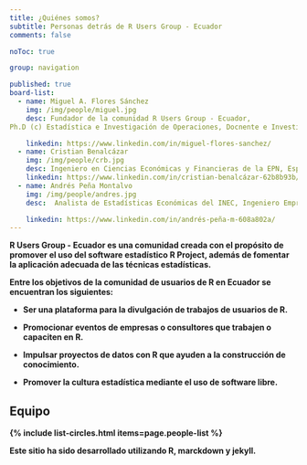 ```yaml
---
title: ¿Quiénes somos?
subtitle: Personas detrás de R Users Group - Ecuador
comments: false

noToc: true

group: navigation

published: true
board-list:
  - name: Miguel A. Flores Sánchez
    img: /img/people/miguel.jpg
    desc: Fundador de la comunidad R Users Group - Ecuador, 
Ph.D (c) Estadística e Investigación de Operaciones, Docnente e Investigador en el Centro de Modelamiento Matemático de la EPN, Capacitador de la Sociedad Ecuatoriana de Estadística en R.

    linkedin: https://www.linkedin.com/in/miguel-flores-sanchez/
  - name: Cristian Benalcázar
    img: /img/people/crb.jpg
    desc: Ingeniero en Ciencias Económicas y Financieras de la EPN, Especialista en Ciencia de datos de la Universidad Johns Hopkins, Experto en automatización de modelos estadísticos y econométricos, Experto en el desarrollo de aplicaciones de consulta, captura, control y visualización utilizando R, Rstudio server, Shiny server.    
    linkedin: https://www.linkedin.com/in/cristian-benalcázar-62b8b93b/
  - name: Andrés Peña Montalvo
    img: /img/people/andres.jpg
    desc:  Analista de Estadísticas Económicas del INEC, Ingeniero Empresarial de la EPN, Especialista en estadística económica, Forma parte del Grupo de Expertos Gubernamentales en Estadísticas Manufactureras de la CAN, Capacitador de la Sociedad Ecuatoriana de Estadística en R, SPSS y Stata.

    linkedin: https://www.linkedin.com/in/andrés-peña-m-608a802a/
---
```


<b>R Users Group - Ecuador<b> es una comunidad creada con el propósito de promover el uso del software estadístico R Project, además de fomentar la aplicación adecuada de las técnicas estadísticas.



Entre los objetivos de la comunidad de usuarios de R en Ecuador se encuentran los siguientes:


* Ser una plataforma para la divulgación de trabajos de usuarios de R.

* Promocionar eventos de empresas o consultores que trabajen o capaciten en R.

* Impulsar proyectos de datos con R que ayuden a la construcción de conocimiento.

* Promover la cultura estadística mediante el uso de software libre.
																					
## Equipo


{% include list-circles.html items=page.people-list %}

Este sitio ha sido desarrollado utilizando <b>R, marckdown y jekyll</b>.
